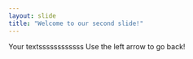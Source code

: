 ```yaml
---
layout: slide
title: "Welcome to our second slide!"
---
```

Your textssssssssssss
Use the left arrow to go back!
